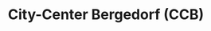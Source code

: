 ---
title: "City-Center Bergedorf (CCB)"
url: /hamburg/city-center-bergedorf-ccb/
shop: Einkaufszentrum
---
